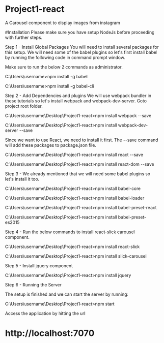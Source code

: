 # Project1-react
A Carousel component to display images from instagram

#Installation
Please make sure you have setup NodeJs before proceeding with further steps.

Step 1 - Install Global Packages
You will need to install several packages for this setup. We will need some of the babel plugins so let's first install babel by running the following code in command prompt window.

Make sure to run the below 2 commands as administrator.

C:\Users\username>npm install -g babel

C:\Users\username>npm install -g babel-cli

Step 2 - Add Dependencies and plugins
We will use webpack bundler in these tutorials so let's install webpack and webpack-dev-server. Goto project root folder.

C:\Users\username\Desktop\Project1-react>npm install webpack --save

C:\Users\username\Desktop\Project1-react>npm install webpack-dev-server --save

Since we want to use React, we need to install it first. The --save command will add these packages to package.json file.

C:\Users\username\Desktop\Project1-react>npm install react --save

C:\Users\username\Desktop\Project1-react>npm install react-dom --save

Step 3 - We already mentioned that we will need some babel plugins so let's install it too.

C:\Users\username\Desktop\Project1-react>npm install babel-core

C:\Users\username\Desktop\Project1-react>npm install babel-loader

C:\Users\username\Desktop\Project1-react>npm install babel-preset-react

C:\Users\username\Desktop\Project1-react>npm install babel-preset-es2015

Step 4 - Run the below commands to install react-slick carousel component.

C:\Users\username\Desktop\Project1-react>npm install react-slick

C:\Users\username\Desktop\Project1-react>npm install slick-carousel

Step 5 - Install jquery component

C:\Users\username\Desktop\Project1-react>npm install jquery

Step 6 - Running the Server

The setup is finished and we can start the server by running:

C:\Users\username\Desktop\Project1-react>npm start

Access the application by hitting the url
# http://localhost:7070
